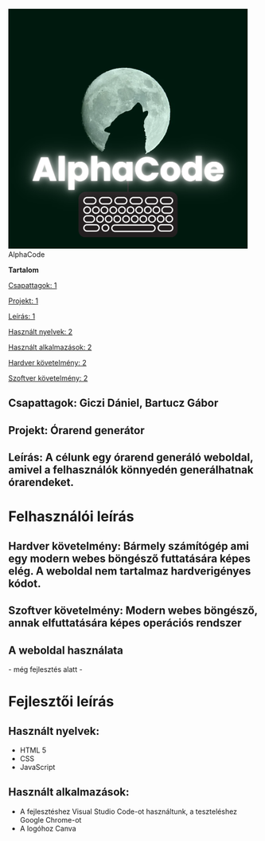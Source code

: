 ![alt text](https://github.com/gicziunicorn/orarend-generator/blob/main/pfp.png)AlphaCode

**Tartalom**

[Csapattagok: 1](#_Toc210033802)

[Projekt: 1](#_Toc210033803)

[Leírás: 1](#_Toc210033804)

[Használt nyelvek: 2](#_Toc210033805)

[Használt alkalmazások: 2](#_Toc210033806)

[Hardver követelmény: 2](#_Toc210033807)

[Szoftver követelmény: 2](#_Toc210033808)

## Csapattagok: Giczi Dániel, Bartucz Gábor

## Projekt: Órarend generátor

## Leírás: A célunk egy órarend generáló weboldal, amivel a felhasználók könnyedén generálhatnak órarendeket.

# Felhasználói leírás

## Hardver követelmény: Bármely számítógép ami egy modern webes böngésző futtatására képes elég. A weboldal nem tartalmaz hardverigényes kódot.

## Szoftver követelmény: Modern webes böngésző, annak elfuttatására képes operációs rendszer

## A weboldal használata

\- még fejlesztés alatt -

# Fejlesztői leírás

## **Használt nyelvek:**

- HTML 5
- CSS
- JavaScript

## **Használt alkalmazások:**

- A fejlesztéshez Visual Studio Code-ot használtunk, a teszteléshez Google Chrome-ot
- A logóhoz Canva
